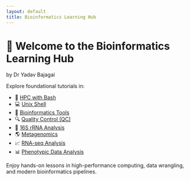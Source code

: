 ```yaml
---
layout: default
title: Bioinformatics Learning Hub
---
```


# 👋 Welcome to the Bioinformatics Learning Hub

by Dr Yadav Bajagai

Explore foundational tutorials in:

- 🧠 [HPC with Bash](./hpc)
- 💻 [Unix Shell](./unix)
- 🧪 [Bioinformatics Tools](./tools)
- 🔍 [Quality Control (QC)](./qc)
- 🧬 [16S rRNA Analysis](./16s)
- 🌎 [Metagenomics](./metagenomics)
- 📈 [RNA-seq Analysis](./rna-seq)
- 📊 [Phenotypic Data Analysis](./phenotype)

Enjoy hands-on lessons in high-performance computing, data wrangling, and modern bioinformatics pipelines.
